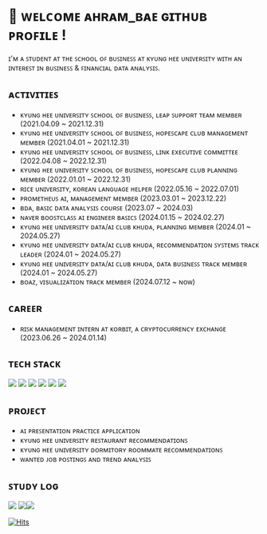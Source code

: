 # :wave: ᴡᴇʟᴄᴏᴍᴇ ᴀʜʀᴀᴍ_ʙᴀᴇ ɢɪᴛʜᴜʙ ᴘʀᴏꜰɪʟᴇ !


ɪ'ᴍ ᴀ ꜱᴛᴜᴅᴇɴᴛ ᴀᴛ ᴛʜᴇ ꜱᴄʜᴏᴏʟ ᴏꜰ ʙᴜꜱɪɴᴇꜱꜱ ᴀᴛ ᴋʏᴜɴɢ ʜᴇᴇ ᴜɴɪᴠᴇʀꜱɪᴛʏ ᴡɪᴛʜ ᴀɴ ɪɴᴛᴇʀᴇꜱᴛ ɪɴ ʙᴜꜱɪɴᴇꜱꜱ & ꜰɪɴᴀɴᴄɪᴀʟ ᴅᴀᴛᴀ ᴀɴᴀʟʏꜱɪꜱ.






## ᴀᴄᴛɪᴠɪᴛɪᴇꜱ
- ᴋʏᴜɴɢ ʜᴇᴇ ᴜɴɪᴠᴇʀꜱɪᴛʏ ꜱᴄʜᴏᴏʟ ᴏꜰ ʙᴜꜱɪɴᴇꜱꜱ, ʟᴇᴀᴘ ꜱᴜᴘᴘᴏʀᴛ ᴛᴇᴀᴍ ᴍᴇᴍʙᴇʀ (2021.04.09 ~ 2021.12.31)
- ᴋʏᴜɴɢ ʜᴇᴇ ᴜɴɪᴠᴇʀꜱɪᴛʏ ꜱᴄʜᴏᴏʟ ᴏꜰ ʙᴜꜱɪɴᴇꜱꜱ, ʜᴏᴘᴇꜱᴄᴀᴘᴇ ᴄʟᴜʙ ᴍᴀɴᴀɢᴇᴍᴇɴᴛ ᴍᴇᴍʙᴇʀ (2021.04.01 ~ 2021.12.31)
- ᴋʏᴜɴɢ ʜᴇᴇ ᴜɴɪᴠᴇʀꜱɪᴛʏ ꜱᴄʜᴏᴏʟ ᴏꜰ ʙᴜꜱɪɴᴇꜱꜱ, ʟɪɴᴋ ᴇxᴇᴄᴜᴛɪᴠᴇ ᴄᴏᴍᴍɪᴛᴛᴇᴇ (2022.04.08 ~ 2022.12.31)
- ᴋʏᴜɴɢ ʜᴇᴇ ᴜɴɪᴠᴇʀꜱɪᴛʏ ꜱᴄʜᴏᴏʟ ᴏꜰ ʙᴜꜱɪɴᴇꜱꜱ, ʜᴏᴘᴇꜱᴄᴀᴘᴇ ᴄʟᴜʙ ᴘʟᴀɴɴɪɴɢ ᴍᴇᴍʙᴇʀ (2022.01.01 ~ 2022.12.31)
- ʀɪᴄᴇ ᴜɴɪᴠᴇʀꜱɪᴛʏ, ᴋᴏʀᴇᴀɴ ʟᴀɴɢᴜᴀɢᴇ ʜᴇʟᴘᴇʀ (2022.05.16 ~ 2022.07.01)
- ᴘʀᴏᴍᴇᴛʜᴇᴜꜱ ᴀɪ, ᴍᴀɴᴀɢᴇᴍᴇɴᴛ ᴍᴇᴍʙᴇʀ (2023.03.01 ~ 2023.12.22)
- ʙᴅᴀ, ʙᴀꜱɪᴄ ᴅᴀᴛᴀ ᴀɴᴀʟʏꜱɪꜱ ᴄᴏᴜʀꜱᴇ (2023.07 ~ 2024.03)
- ɴᴀᴠᴇʀ ʙᴏᴏꜱᴛᴄʟᴀꜱꜱ ᴀɪ ᴇɴɢɪɴᴇᴇʀ ʙᴀꜱɪᴄꜱ (2024.01.15 ~ 2024.02.27)
- ᴋʏᴜɴɢ ʜᴇᴇ ᴜɴɪᴠᴇʀꜱɪᴛʏ ᴅᴀᴛᴀ/ᴀɪ ᴄʟᴜʙ ᴋʜᴜᴅᴀ, ᴘʟᴀɴɴɪɴɢ ᴍᴇᴍʙᴇʀ (2024.01 ~ 2024.05.27)
- ᴋʏᴜɴɢ ʜᴇᴇ ᴜɴɪᴠᴇʀꜱɪᴛʏ ᴅᴀᴛᴀ/ᴀɪ ᴄʟᴜʙ ᴋʜᴜᴅᴀ, ʀᴇᴄᴏᴍᴍᴇɴᴅᴀᴛɪᴏɴ ꜱʏꜱᴛᴇᴍꜱ ᴛʀᴀᴄᴋ ʟᴇᴀᴅᴇʀ (2024.01 ~ 2024.05.27)
- ᴋʏᴜɴɢ ʜᴇᴇ ᴜɴɪᴠᴇʀꜱɪᴛʏ ᴅᴀᴛᴀ/ᴀɪ ᴄʟᴜʙ ᴋʜᴜᴅᴀ, ᴅᴀᴛᴀ ʙᴜꜱɪɴᴇꜱꜱ ᴛʀᴀᴄᴋ ᴍᴇᴍʙᴇʀ (2024.01 ~ 2024.05.27)
- ʙᴏᴀᴢ, ᴠɪsᴜᴀʟɪᴢᴀᴛɪᴏɴ ᴛʀᴀᴄᴋ ᴍᴇᴍʙᴇʀ (2024.07.12 ~ ɴᴏᴡ)

## ᴄᴀʀᴇᴇʀ
- ʀɪꜱᴋ ᴍᴀɴᴀɢᴇᴍᴇɴᴛ ɪɴᴛᴇʀɴ ᴀᴛ ᴋᴏʀʙɪᴛ, ᴀ ᴄʀʏᴘᴛᴏᴄᴜʀʀᴇɴᴄʏ ᴇxᴄʜᴀɴɢᴇ (2023.06.26 ~ 2024.01.14)

## ᴛᴇᴄʜ ꜱᴛᴀᴄᴋ
<img src="https://img.shields.io/badge/python-%233776AB.svg?&style=for-the-badge&logo=python&logoColor=white" /> <img src="https://img.shields.io/badge/mysql-4479A1?style=for-the-badge&logo=mysql&logoColor=white"> <img src="https://img.shields.io/badge/oracle-F80000?style=for-the-badge&logo=oracle&logoColor=white"> <img src="https://img.shields.io/badge/Tableau-E97627?style=for-the-badge&logo=Tableau&logoColor=white"> <img src="https://img.shields.io/badge/PyTorch-EE4C2C?style=for-the-badge&logo=PyTorch&logoColor=white"> <img src="https://img.shields.io/badge/TensorFlow-FF6F00?style=for-the-badge&logo=TensorFlow&logoColor=white"> 

## ᴘʀᴏᴊᴇᴄᴛ
- ᴀɪ ᴘʀᴇꜱᴇɴᴛᴀᴛɪᴏɴ ᴘʀᴀᴄᴛɪᴄᴇ ᴀᴘᴘʟɪᴄᴀᴛɪᴏɴ
- ᴋʏᴜɴɢ ʜᴇᴇ ᴜɴɪᴠᴇʀꜱɪᴛʏ ʀᴇꜱᴛᴀᴜʀᴀɴᴛ ʀᴇᴄᴏᴍᴍᴇɴᴅᴀᴛɪᴏɴꜱ
- ᴋʏᴜɴɢ ʜᴇᴇ ᴜɴɪᴠᴇʀꜱɪᴛʏ ᴅᴏʀᴍɪᴛᴏʀʏ ʀᴏᴏᴍᴍᴀᴛᴇ ʀᴇᴄᴏᴍᴍᴇɴᴅᴀᴛɪᴏɴꜱ
- ᴡᴀɴᴛᴇᴅ ᴊᴏʙ ᴘᴏꜱᴛɪɴɢꜱ ᴀɴᴅ ᴛʀᴇɴᴅ ᴀɴᴀʟʏꜱɪꜱ

## ꜱᴛᴜᴅʏ ʟᴏɢ
![](http://github-profile-summary-cards.vercel.app/api/cards/profile-details?username=BARAM1NG&theme=github_dark)
![](http://github-profile-summary-cards.vercel.app/api/cards/stats?username=BARAM1NG&theme=github_dark)![](http://github-profile-summary-cards.vercel.app/api/cards/repos-per-language?username=BARAM1NG&theme=github_dark)


[![Hits](https://hits.seeyoufarm.com/api/count/incr/badge.svg?url=https%3A%2F%2Fgithub.com%2FBARAM1NG&count_bg=%233D89C8&title_bg=%23555555&icon=&icon_color=%23E7E7E7&title=hits&edge_flat=false)](https://hits.seeyoufarm.com)

<!--
**BARAM1NG/BARAM1NG** is a ✨ _special_ ✨ repository because its `README.md` (this file) appears on your GitHub profile.

Here are some ideas to get you started:

- 🔭 I’m currently working on ...
- 🌱 I’m currently learning ...
- 👯 I’m looking to collaborate on ...
- 🤔 I’m looking for help with ...
- 💬 Ask me about ...
- 📫 How to reach me: ...
- 😄 Pronouns: ...
- ⚡ Fun fact: ...
-->
